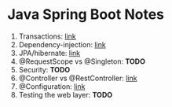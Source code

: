 # Java Spring Boot Notes

1. Transactions: [link](transactions.md)
2. Dependency-injection: [link](dependency-injection.md)
3. JPA/hibernate: [link](jpa-hibernate.md)
4. @RequestScope vs @Singleton: __TODO__
5. Security: __TODO__
6. @Controller vs @RestController: [link](controller-restcontroller.md)
7. @Configuration: [link](configuration.md)
7. Testing the web layer: __TODO__
